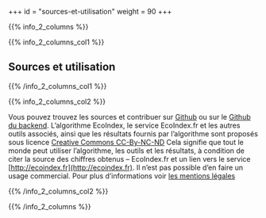 +++
id = "sources-et-utilisation"
weight = 90
+++

{{% info_2_columns %}}

{{% info_2_columns_col1 %}}

## Sources et utilisation

{{% /info_2_columns_col1 %}}

{{% info_2_columns_col2 %}}

Vous pouvez trouvez les sources et contribuer sur [Github](https://github.com/cnumr/EcoIndex) ou sur le [Github du backend](https://github.com/cnumr/ecoindex_api).
L’algorithme EcoIndex, le service EcoIndex.fr et les autres outils associés, ainsi que les résultats fournis par l’algorithme sont proposés sous
licence [Creative Commons CC-By-NC-ND](https://creativecommons.org/licenses/by-nc-nd/2.0/fr/) Cela signifie que tout le
monde peut utiliser l’algorithme, les outils et les résultats, à condition de citer la source des chiffres obtenus –
EcoIndex.fr et un lien vers le service [http://ecoindex.fr](http://ecoindex.fr). Il n’est pas possible d’en faire un
usage commercial. Pour plus d’informations voir [les mentions légales](/mentions-legales/)

{{% /info_2_columns_col2 %}}

{{% /info_2_columns %}}
